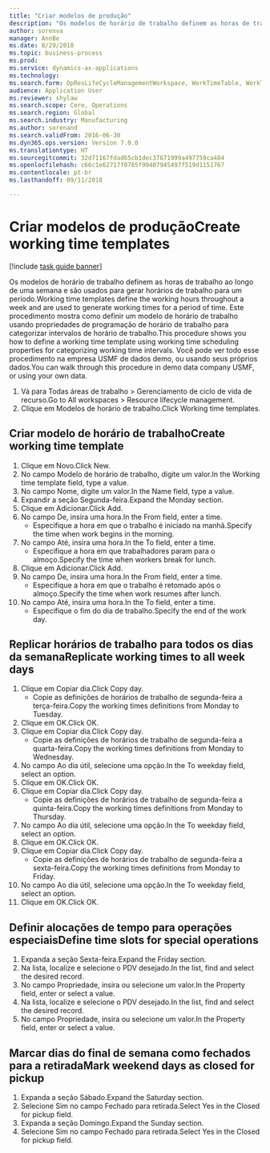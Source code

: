 ```yaml
--- 
title: "Criar modelos de produção"
description: "Os modelos de horário de trabalho definem as horas de trabalho ao longo de uma semana e são usados para gerar horários de trabalho para um período."
author: sorenva
manager: AnnBe
ms.date: 8/29/2018
ms.topic: business-process
ms.prod: 
ms.service: dynamics-ax-applications
ms.technology: 
ms.search.form: OpResLifeCycleManagementWorkspace, WorkTimeTable, WorkTimeCopyDayDialog
audience: Application User
ms.reviewer: shylaw
ms.search.scope: Core, Operations
ms.search.region: Global
ms.search.industry: Manufacturing
ms.author: sorenand
ms.search.validFrom: 2016-06-30
ms.dyn365.ops.version: Version 7.0.0
ms.translationtype: HT
ms.sourcegitcommit: 32d71167fdad65cb1dec37671999a497759ca484
ms.openlocfilehash: c66c1e62717f0765f99407945497f519d1151767
ms.contentlocale: pt-br
ms.lasthandoff: 09/11/2018

---
```

# <a name="create-working-time-templates"></a><span data-ttu-id="9435a-103">Criar modelos de produção</span><span class="sxs-lookup"><span data-stu-id="9435a-103">Create working time templates</span></span>

[!include [task guide banner](../../includes/task-guide-banner.md)]

<span data-ttu-id="9435a-104">Os modelos de horário de trabalho definem as horas de trabalho ao longo de uma semana e são usados para gerar horários de trabalho para um período.</span><span class="sxs-lookup"><span data-stu-id="9435a-104">Working time templates define the working hours throughout a week and are used to generate working times for a period of time.</span></span> <span data-ttu-id="9435a-105">Este procedimento mostra como definir um modelo de horário de trabalho usando propriedades de programação de horário de trabalho para categorizar intervalos de horário de trabalho.</span><span class="sxs-lookup"><span data-stu-id="9435a-105">This procedure shows you how to define a working time template using working time scheduling properties for categorizing working time intervals.</span></span> <span data-ttu-id="9435a-106">Você pode ver todo esse procedimento na empresa USMF de dados demo, ou usando seus próprios dados.</span><span class="sxs-lookup"><span data-stu-id="9435a-106">You can walk through this procedure in demo data company USMF, or using your own data.</span></span>

1. <span data-ttu-id="9435a-107">Vá para Todas áreas de trabalho > Gerenciamento de ciclo de vida de recurso.</span><span class="sxs-lookup"><span data-stu-id="9435a-107">Go to All workspaces > Resource lifecycle management.</span></span>
2. <span data-ttu-id="9435a-108">Clique em Modelos de horário de trabalho.</span><span class="sxs-lookup"><span data-stu-id="9435a-108">Click Working time templates.</span></span>

## <a name="create-working-time-template"></a><span data-ttu-id="9435a-109">Criar modelo de horário de trabalho</span><span class="sxs-lookup"><span data-stu-id="9435a-109">Create working time template</span></span>
1. <span data-ttu-id="9435a-110">Clique em Novo.</span><span class="sxs-lookup"><span data-stu-id="9435a-110">Click New.</span></span>
2. <span data-ttu-id="9435a-111">No campo Modelo de horário de trabalho, digite um valor.</span><span class="sxs-lookup"><span data-stu-id="9435a-111">In the Working time template field, type a value.</span></span>
3. <span data-ttu-id="9435a-112">No campo Nome, digite um valor.</span><span class="sxs-lookup"><span data-stu-id="9435a-112">In the Name field, type a value.</span></span>
4. <span data-ttu-id="9435a-113">Expandir a seção Segunda-feira.</span><span class="sxs-lookup"><span data-stu-id="9435a-113">Expand the Monday section.</span></span>
5. <span data-ttu-id="9435a-114">Clique em Adicionar.</span><span class="sxs-lookup"><span data-stu-id="9435a-114">Click Add.</span></span>
6. <span data-ttu-id="9435a-115">No campo De, insira uma hora.</span><span class="sxs-lookup"><span data-stu-id="9435a-115">In the From field, enter a time.</span></span>
    * <span data-ttu-id="9435a-116">Especifique a hora em que o trabalho é iniciado na manhã.</span><span class="sxs-lookup"><span data-stu-id="9435a-116">Specify the time when work begins in the morning.</span></span>  
7. <span data-ttu-id="9435a-117">No campo Até, insira uma hora.</span><span class="sxs-lookup"><span data-stu-id="9435a-117">In the To field, enter a time.</span></span>
    * <span data-ttu-id="9435a-118">Especifique a hora em que trabalhadores param para o almoço.</span><span class="sxs-lookup"><span data-stu-id="9435a-118">Specify the time when workers break for lunch.</span></span>  
8. <span data-ttu-id="9435a-119">Clique em Adicionar.</span><span class="sxs-lookup"><span data-stu-id="9435a-119">Click Add.</span></span>
9. <span data-ttu-id="9435a-120">No campo De, insira uma hora.</span><span class="sxs-lookup"><span data-stu-id="9435a-120">In the From field, enter a time.</span></span>
    * <span data-ttu-id="9435a-121">Especifique a hora em que o trabalho é retomado após o almoço.</span><span class="sxs-lookup"><span data-stu-id="9435a-121">Specify the time when work resumes after lunch.</span></span>  
10. <span data-ttu-id="9435a-122">No campo Até, insira uma hora.</span><span class="sxs-lookup"><span data-stu-id="9435a-122">In the To field, enter a time.</span></span>
    * <span data-ttu-id="9435a-123">Especifique o fim do dia de trabalho.</span><span class="sxs-lookup"><span data-stu-id="9435a-123">Specify the end of the work day.</span></span>  

## <a name="replicate-working-times-to-all-week-days"></a><span data-ttu-id="9435a-124">Replicar horários de trabalho para todos os dias da semana</span><span class="sxs-lookup"><span data-stu-id="9435a-124">Replicate working times to all week days</span></span>
1. <span data-ttu-id="9435a-125">Clique em Copiar dia.</span><span class="sxs-lookup"><span data-stu-id="9435a-125">Click Copy day.</span></span>
    * <span data-ttu-id="9435a-126">Copie as definições de horários de trabalho de segunda-feira a terça-feira.</span><span class="sxs-lookup"><span data-stu-id="9435a-126">Copy the working times definitions from Monday to Tuesday.</span></span>  
2. <span data-ttu-id="9435a-127">Clique em OK.</span><span class="sxs-lookup"><span data-stu-id="9435a-127">Click OK.</span></span>
3. <span data-ttu-id="9435a-128">Clique em Copiar dia.</span><span class="sxs-lookup"><span data-stu-id="9435a-128">Click Copy day.</span></span>
    * <span data-ttu-id="9435a-129">Copie as definições de horários de trabalho de segunda-feira a quarta-feira.</span><span class="sxs-lookup"><span data-stu-id="9435a-129">Copy the working times definitions from Monday to Wednesday.</span></span>  
4. <span data-ttu-id="9435a-130">No campo Ao dia útil, selecione uma opção.</span><span class="sxs-lookup"><span data-stu-id="9435a-130">In the To weekday field, select an option.</span></span>
5. <span data-ttu-id="9435a-131">Clique em OK.</span><span class="sxs-lookup"><span data-stu-id="9435a-131">Click OK.</span></span>
6. <span data-ttu-id="9435a-132">Clique em Copiar dia.</span><span class="sxs-lookup"><span data-stu-id="9435a-132">Click Copy day.</span></span>
    * <span data-ttu-id="9435a-133">Copie as definições de horários de trabalho de segunda-feira a quinta-feira.</span><span class="sxs-lookup"><span data-stu-id="9435a-133">Copy the working times definitions from Monday to Thursday.</span></span>  
7. <span data-ttu-id="9435a-134">No campo Ao dia útil, selecione uma opção.</span><span class="sxs-lookup"><span data-stu-id="9435a-134">In the To weekday field, select an option.</span></span>
8. <span data-ttu-id="9435a-135">Clique em OK.</span><span class="sxs-lookup"><span data-stu-id="9435a-135">Click OK.</span></span>
9. <span data-ttu-id="9435a-136">Clique em Copiar dia.</span><span class="sxs-lookup"><span data-stu-id="9435a-136">Click Copy day.</span></span>
    * <span data-ttu-id="9435a-137">Copie as definições de horários de trabalho de segunda-feira a sexta-feira.</span><span class="sxs-lookup"><span data-stu-id="9435a-137">Copy the working times definitions from Monday to Friday.</span></span>  
10. <span data-ttu-id="9435a-138">No campo Ao dia útil, selecione uma opção.</span><span class="sxs-lookup"><span data-stu-id="9435a-138">In the To weekday field, select an option.</span></span>
11. <span data-ttu-id="9435a-139">Clique em OK.</span><span class="sxs-lookup"><span data-stu-id="9435a-139">Click OK.</span></span>

## <a name="define-time-slots-for-special-operations"></a><span data-ttu-id="9435a-140">Definir alocações de tempo para operações especiais</span><span class="sxs-lookup"><span data-stu-id="9435a-140">Define time slots for special operations</span></span>
1. <span data-ttu-id="9435a-141">Expanda a seção Sexta-feira.</span><span class="sxs-lookup"><span data-stu-id="9435a-141">Expand the Friday section.</span></span>
2. <span data-ttu-id="9435a-142">Na lista, localize e selecione o PDV desejado.</span><span class="sxs-lookup"><span data-stu-id="9435a-142">In the list, find and select the desired record.</span></span>
3. <span data-ttu-id="9435a-143">No campo Propriedade, insira ou selecione um valor.</span><span class="sxs-lookup"><span data-stu-id="9435a-143">In the Property field, enter or select a value.</span></span>
4. <span data-ttu-id="9435a-144">Na lista, localize e selecione o PDV desejado.</span><span class="sxs-lookup"><span data-stu-id="9435a-144">In the list, find and select the desired record.</span></span>
5. <span data-ttu-id="9435a-145">No campo Propriedade, insira ou selecione um valor.</span><span class="sxs-lookup"><span data-stu-id="9435a-145">In the Property field, enter or select a value.</span></span>

## <a name="mark-weekend-days-as-closed-for-pickup"></a><span data-ttu-id="9435a-146">Marcar dias do final de semana como fechados para a retirada</span><span class="sxs-lookup"><span data-stu-id="9435a-146">Mark weekend days as closed for pickup</span></span>
1. <span data-ttu-id="9435a-147">Expanda a seção Sábado.</span><span class="sxs-lookup"><span data-stu-id="9435a-147">Expand the Saturday section.</span></span>
2. <span data-ttu-id="9435a-148">Selecione Sim no campo Fechado para retirada.</span><span class="sxs-lookup"><span data-stu-id="9435a-148">Select Yes in the Closed for pickup field.</span></span>
3. <span data-ttu-id="9435a-149">Expanda a seção Domingo.</span><span class="sxs-lookup"><span data-stu-id="9435a-149">Expand the Sunday section.</span></span>
4. <span data-ttu-id="9435a-150">Selecione Sim no campo Fechado para retirada.</span><span class="sxs-lookup"><span data-stu-id="9435a-150">Select Yes in the Closed for pickup field.</span></span>


